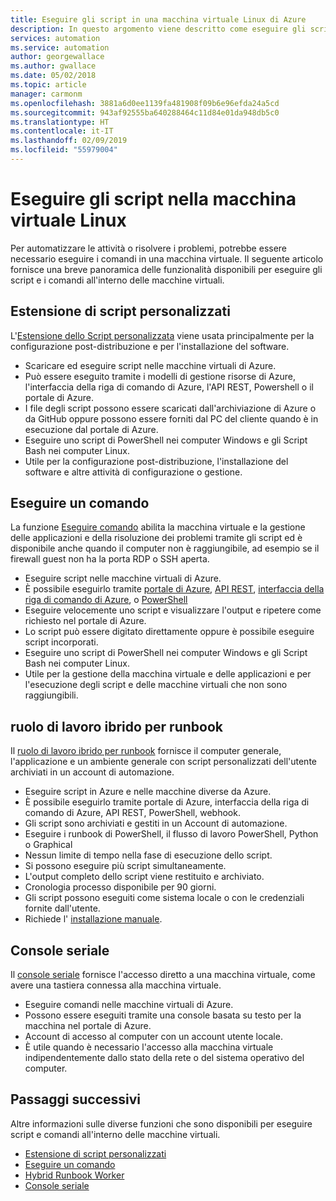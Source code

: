 ```yaml
---
title: Eseguire gli script in una macchina virtuale Linux di Azure
description: In questo argomento viene descritto come eseguire gli script all'interno di una macchina virtuale
services: automation
ms.service: automation
author: georgewallace
ms.author: gwallace
ms.date: 05/02/2018
ms.topic: article
manager: carmonm
ms.openlocfilehash: 3881a6d0ee1139fa481908f09b6e96efda24a5cd
ms.sourcegitcommit: 943af92555ba640288464c11d84e01da948db5c0
ms.translationtype: HT
ms.contentlocale: it-IT
ms.lasthandoff: 02/09/2019
ms.locfileid: "55979004"
---
```

# <a name="run-scripts-in-your-linux-vm"></a>Eseguire gli script nella macchina virtuale Linux

Per automatizzare le attività o risolvere i problemi, potrebbe essere necessario eseguire i comandi in una macchina virtuale. Il seguente articolo fornisce una breve panoramica delle funzionalità disponibili per eseguire gli script e i comandi all'interno delle macchine virtuali.

## <a name="custom-script-extension"></a>Estensione di script personalizzati

L'[Estensione dello Script personalizzata](../extensions/custom-script-linux.md) viene usata principalmente per la configurazione post-distribuzione e per l'installazione del software.

* Scaricare ed eseguire script nelle macchine virtuali di Azure.
* Può essere eseguito tramite i modelli di gestione risorse di Azure, l'interfaccia della riga di comando di Azure, l'API REST, Powershell o il portale di Azure.
* I file degli script possono essere scaricati dall'archiviazione di Azure o da GitHub oppure possono essere forniti dal PC del cliente quando è in esecuzione dal portale di Azure.
* Eseguire uno script di PowerShell nei computer Windows e gli Script Bash nei computer Linux.
* Utile per la configurazione post-distribuzione, l'installazione del software e altre attività di configurazione o gestione.

## <a name="run-command"></a>Eseguire un comando

La funzione [Eseguire comando](run-command.md) abilita la macchina virtuale e la gestione delle applicazioni e della risoluzione dei problemi tramite gli script ed è disponibile anche quando il computer non è raggiungibile, ad esempio se il firewall guest non ha la porta RDP o SSH aperta.

* Eseguire script nelle macchine virtuali di Azure.
* È possibile eseguirlo tramite [portale di Azure](run-command.md), [API REST](/rest/api/compute/virtual%20machines%20run%20commands/runcommand), [interfaccia della riga di comando di Azure](/cli/azure/vm/run-command?view=azure-cli-latest#az-vm-run-command-invoke), o [PowerShell](https://docs.microsoft.com/powershell/module/az.compute/invoke-azvmruncommand)
* Eseguire velocemente uno script e visualizzare l'output e ripetere come richiesto nel portale di Azure.
* Lo script può essere digitato direttamente oppure è possibile eseguire script incorporati.
* Eseguire uno script di PowerShell nei computer Windows e gli Script Bash nei computer Linux.
* Utile per la gestione della macchina virtuale e delle applicazioni e per l'esecuzione degli script e delle macchine virtuali che non sono raggiungibili.

## <a name="hybrid-runbook-worker"></a>ruolo di lavoro ibrido per runbook

Il [ruolo di lavoro ibrido per runbook](../../automation/automation-hybrid-runbook-worker.md) fornisce il computer generale, l'applicazione e un ambiente generale con script personalizzati dell'utente archiviati in un account di automazione.

* Eseguire script in Azure e nelle macchine diverse da Azure.
* È possibile eseguirlo tramite portale di Azure, interfaccia della riga di comando di Azure, API REST, PowerShell, webhook.
* Gli script sono archiviati e gestiti in un Account di automazione.
* Eseguire i runbook di PowerShell, il flusso di lavoro PowerShell, Python o Graphical
* Nessun limite di tempo nella fase di esecuzione dello script.
* Si possono eseguire più script simultaneamente.
* L'output completo dello script viene restituito e archiviato.
* Cronologia processo disponibile per 90 giorni.
* Gli script possono eseguiti come sistema locale o con le credenziali fornite dall'utente.
* Richiede l' [installazione manuale](../../automation/automation-windows-hrw-install.md).

## <a name="serial-console"></a>Console seriale

Il [console seriale](serial-console.md) fornisce l'accesso diretto a una macchina virtuale, come avere una tastiera connessa alla macchina virtuale.

* Eseguire comandi nelle macchine virtuali di Azure.
* Possono essere eseguiti tramite una console basata su testo per la macchina nel portale di Azure.
* Account di accesso al computer con un account utente locale.
* È utile quando è necessario l'accesso alla macchina virtuale indipendentemente dallo stato della rete o del sistema operativo del computer.

## <a name="next-steps"></a>Passaggi successivi

Altre informazioni sulle diverse funzioni che sono disponibili per eseguire script e comandi all'interno delle macchine virtuali.

* [Estensione di script personalizzati](../extensions/custom-script-linux.md)
* [Eseguire un comando](run-command.md)
* [Hybrid Runbook Worker](../../automation/automation-hybrid-runbook-worker.md)
* [Console seriale](serial-console.md)